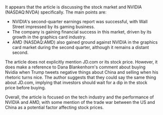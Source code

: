 It appears that the article is discussing the stock market and NVIDIA (NASDAQ:NVDA) specifically. The main points are:

* NVIDIA's second-quarter earnings report was successful, with Wall Street impressed by its gaming business.
* The company is gaining financial success in this market, driven by its growth in the graphics card industry.
* AMD (NASDAQ:AMD) also gained ground against NVIDIA in the graphics card market during the second quarter, although it remains a distant second.

The article does not explicitly mention JD.com or its stock price. However, it does make a reference to Dana Blankenhorn's comment about buying Nvidia when Trump tweets negative things about China and selling when his rhetoric turns nice. The author suggests that they could say the same thing about JD.com, implying that investors should wait for a dip in the stock price before buying.

Overall, the article is focused on the tech industry and the performance of NVIDIA and AMD, with some mention of the trade war between the US and China as a potential factor affecting stock prices.